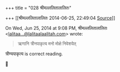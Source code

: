 +++
title = "028 श्रीमल्ललितालालितः"

+++
[[श्रीमल्ललितालालितः	2014-06-25, 22:49:04 [Source](https://groups.google.com/g/samskrita/c/aUu1UBoE_u8)]]



  

On Wed, Jun 25, 2014 at 9:08 PM, श्रीमल्ललितालालितः \<[lalitaa...@lalitaalaalitah.com]()\> wrote:  

> ऋणानि त्रीनपाकृत्य मनो मोक्षे निवेशयेत्

  

त्रीण्यपाकृत्य is correct reading.



